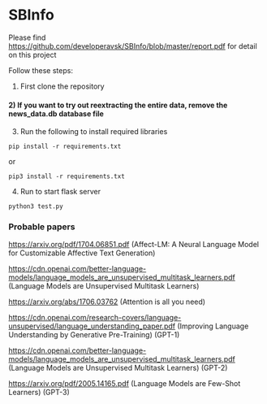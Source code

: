 # SBInfo

Please find https://github.com/developeravsk/SBInfo/blob/master/report.pdf for detail on this project

Follow these steps:

1) First clone the repository
#### 2) If you want to try out reextracting the entire data, remove the news_data.db database file
3) Run the following to install required libraries
  ```
  pip install -r requirements.txt
  ```
  or
  ```
  pip3 install -r requirements.txt
  ```
4) Run to start flask server
  ```
  python3 test.py
  ```
  
### Probable papers

https://arxiv.org/pdf/1704.06851.pdf (Affect-LM: A Neural Language Model for Customizable Affective Text Generation)

https://cdn.openai.com/better-language-models/language_models_are_unsupervised_multitask_learners.pdf (Language Models are Unsupervised Multitask Learners)

https://arxiv.org/abs/1706.03762 (Attention is all you need)

https://cdn.openai.com/research-covers/language-unsupervised/language_understanding_paper.pdf (Improving Language Understanding by Generative Pre-Training) (GPT-1)

https://cdn.openai.com/better-language-models/language_models_are_unsupervised_multitask_learners.pdf (Language Models are Unsupervised Multitask Learners) (GPT-2)

https://arxiv.org/pdf/2005.14165.pdf (Language Models are Few-Shot Learners) (GPT-3)




